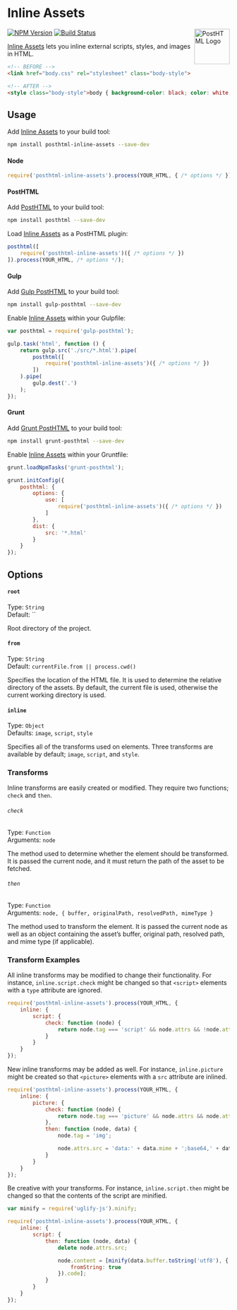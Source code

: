# Inline Assets

<a href="https://github.com/posthtml/posthtml"><img src="http://posthtml.github.io/posthtml/logo.svg" alt="PostHTML Logo" style="float:right;height:80px;width:80px" width="80" height="80" align="right"></a>

[![NPM Version][npm-img]][npm] [![Build Status][ci-img]][ci]

[Inline Assets] lets you inline external scripts, styles, and images in HTML.

```html
<!-- BEFORE -->
<link href="body.css" rel="stylesheet" class="body-style">
```

```html
<!-- AFTER -->
<style class="body-style">body { background-color: black; color: white; }</style>
```

## Usage

Add [Inline Assets] to your build tool:

```bash
npm install posthtml-inline-assets --save-dev
```

#### Node

```js
require('posthtml-inline-assets').process(YOUR_HTML, { /* options */ });
```

#### PostHTML

Add [PostHTML] to your build tool:

```bash
npm install posthtml --save-dev
```

Load [Inline Assets] as a PostHTML plugin:

```js
posthtml([
	require('posthtml-inline-assets')({ /* options */ })
]).process(YOUR_HTML, /* options */);
```

#### Gulp

Add [Gulp PostHTML] to your build tool:

```bash
npm install gulp-posthtml --save-dev
```

Enable [Inline Assets] within your Gulpfile:

```js
var posthtml = require('gulp-posthtml');

gulp.task('html', function () {
	return gulp.src('./src/*.html').pipe(
		posthtml([
			require('posthtml-inline-assets')({ /* options */ })
		])
	).pipe(
		gulp.dest('.')
	);
});
```

#### Grunt

Add [Grunt PostHTML] to your build tool:

```bash
npm install grunt-posthtml --save-dev
```

Enable [Inline Assets] within your Gruntfile:

```js
grunt.loadNpmTasks('grunt-posthtml');

grunt.initConfig({
	posthtml: {
		options: {
			use: [
				require('posthtml-inline-assets')({ /* options */ })
			]
		},
		dist: {
			src: '*.html'
		}
	}
});
```

## Options

#### `root`

Type: `String`  
Default: ``

Root directory of the project.

#### `from`

Type: `String`  
Default: `currentFile.from || process.cwd()`

Specifies the location of the HTML file. It is used to determine the relative directory of the assets. By default, the current file is used, otherwise the current working directory is used.

#### `inline`

Type: `Object`  
Defaults: `image`, `script`, `style`

Specifies all of the transforms used on elements. Three transforms are available by default; `image`, `script`, and `style`.

### Transforms

Inline transforms are easily created or modified. They require two functions; `check` and `then`.

###### `check`

Type: `Function`  
Arguments: `node`

The method used to determine whether the element should be transformed. It is passed the current node, and it must return the path of the asset to be fetched.

###### `then`

Type: `Function`  
Arguments: `node, { buffer, originalPath, resolvedPath, mimeType }`

The method used to transform the element. It is passed the current node as well as an object containing the asset’s buffer, original path, resolved path, and mime type (if applicable).

### Transform Examples

All inline transforms may be modified to change their functionality. For instance, `inline.script.check` might be changed so that `<script>` elements with a `type` attribute are ignored.

```js
require('posthtml-inline-assets').process(YOUR_HTML, {
	inline: {
		script: {
			check: function (node) {
				return node.tag === 'script' && node.attrs && !node.attrs.type && node.attrs.src;
			}
		}
	}
});
```

New inline transforms may be added as well. For instance, `inline.picture` might be created so that `<picture>` elements with a `src` attribute are inlined.

```js
require('posthtml-inline-assets').process(YOUR_HTML, {
	inline: {
		picture: {
			check: function (node) {
				return node.tag === 'picture' && node.attrs && node.attrs.src;
			},
			then: function (node, data) {
				node.tag = 'img';

				node.attrs.src = 'data:' + data.mime + ';base64,' + data.buffer.toString('base64');
			}
		}
	}
});
```

Be creative with your transforms. For instance, `inline.script.then` might be changed so that the contents of the script are minified.

```js
var minify = require('uglify-js').minify;

require('posthtml-inline-assets').process(YOUR_HTML, {
	inline: {
		script: {
			then: function (node, data) {
				delete node.attrs.src;

				node.content = [minify(data.buffer.toString('utf8'), {
					fromString: true
				}).code];
			}
		}
	}
});
```

[ci]:      https://travis-ci.org/jonathantneal/posthtml-inline-assets
[ci-img]:  https://img.shields.io/travis/jonathantneal/posthtml-inline-assets.svg
[npm]:     https://www.npmjs.com/package/posthtml-inline-assets
[npm-img]: https://img.shields.io/npm/v/posthtml-inline-assets.svg

[Gulp PostHTML]:  https://github.com/posthtml/gulp-posthtml
[Grunt PostHTML]: https://github.com/TCotton/grunt-posthtml
[PostHTML]:       https://github.com/posthtml/posthtml

[Inline Assets]: https://github.com/jonathantneal/posthtml-inline-assets
